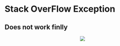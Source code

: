 # Stack OverFlow Exception 
## Does not work finlly
<p align="center">
<img src="https://scontent.cdninstagram.com/t51.2885-15/s320x320/e35/15099581_374427109566894_4076436954797834240_n.jpg?ig_cache_key=MTM4NDgwNTMzNTc1OTQ4NDc5NQ%3D%3D.2">
</p>
<br>
